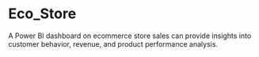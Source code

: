 # Eco_Store
A Power BI dashboard on ecommerce store sales can provide insights into customer behavior, revenue, and product performance analysis.
